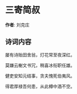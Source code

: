# 三寄简叔

**作者**: 刘克庄

## 诗词内容

屡有诗贻田舍翁，灯花常至夜深红。

莫嫌云榭文书冗，稍喜冰衔职任雄。

健吏安知元结事，贪夫愧死伯夷风。

得君厚禄吾何患，从此樽中酒不空。

